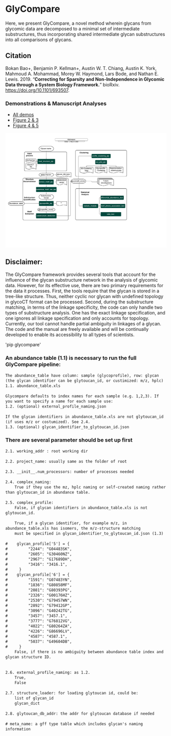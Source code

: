 # GlyCompare

Here, we present GlyCompare, a novel method wherein glycans from glycomic data are decomposed to a minimal set of intermediate substructures, thus incorporating shared intermediate glycan substructures into all comparisons of glycans. 

## Citation
Bokan Bao+, Benjamin P. Kellman+, Austin W. T. Chiang, Austin K. York, Mahmoud A. Mohammad, Morey W. Haymond, Lars Bode, and Nathan E. Lewis. 2019. “**Correcting for Sparsity and Non-Independence in Glycomic Data through a System Biology Framework.**” bioRxiv. https://doi.org/10.1101/693507.

### Demonstrations & Manuscript Analyses
- [All demos](https://github.com/LewisLabUCSD/GlyCompare/tree/master/example_notebook)
- [Figure 2 & 3](https://github.com/LewisLabUCSD/GlyCompare/blob/master/example_notebook/Fig2_Fig3_epo_analysis.ipynb)
- [Figure 4 & 5](https://github.com/LewisLabUCSD/GlyCompare/blob/master/example_notebook/Fig4_Fig5_hmo_analysis.ipynb)

![workflow](GlyCompare_flow.png)

## Disclaimer:

The GlyCompare framework provides several tools that account for the influence of the glycan substructure network in the analysis of glycomic data. However, for its effective use, there are two primary requirements for the data it processes. First, the tools require that the glycan is stored in a tree-like structure. Thus, neither cyclic nor glycan with undefined topology in glycoCT format can be processed. Second, during the substructure matching, in terms of the linkage specificity, the code can only handle two types of substructure analysis. One has the exact linkage specification, and one ignores all linkage specification and only accounts for topology. Currently, our tool cannot handle partial ambiguity in linkages of a glycan. The code and the manual are freely available and will be continually developed to enable its accessibility to all types of scientists. 


'pip glycompare'


### An abundance table (1.1) is necessary to run the full GlyCompare pipeline:
    The abundance_table have column: sample (glycoprofile), row: glycan (the glycan identifier can be glytoucan_id, or custimized: m/z, hplc)
    1.1. abundance_table.xls

    Glycompare defaults to index names for each sample (e.g. 1,2,3). If you want to specify a name for each sample use:
    1.2. (optional) external_profile_naming.json

    If the glycan identifiers in abundance_table.xls are not glytoucan_id (if uses m/z or costumized). See 2.4.
    1.3. (optional) glycan_identifier_to_glytoucan_id.json


### There are several parameter should be set up first
    2.1. working_addr : root working dir

    2.2. project_name: usually same as the folder of root

    2.3. __init__.num_processors: number of processes needed

    2.4. complex_naming: 
        True if they use the mz, hplc naming or self-created naming rather than glytoucan_id in abundance table.
        
    2.5. complex_profile: 
        False, if glycan identifiers in abundance_table.xls is not glytoucan_id.
        
        True, if a glycan identifier, for example m/z, in abundance_table.xls has isomers, the m/z-structure matching 
        must be specified in glycan_identifier_to_glytoucan_id.json (1.3)
        
    #    glycan_profile['5'] = {
    #         "2244": "G04483SK",
    #         "2605": "G30460NZ",
    #         "2967": "G17689DH",
    #         "3416": "3416.1",
    #     }
    #    glycan_profile['6'] = {
    #         "1591": "G07483YN",
    #         "1836": "G80858MF",
    #         "2081": "G80393PG",
    #         "2326": "G00176HZ",
    #         "2530": "G79457WN",
    #         "2892": "G79412GP",
    #         "3096": "G40242TG", 
    #         "3457": "3457.1",
    #         "3777": "G76812VG",
    #         "4022": "G80264ZA",
    #         "4226": "G86696LV",
    #         "4587": "4587.1",
    #         "5037": "G49604DB",
    #     }
        False, if there is no ambiguity between abundance table index and glycan structure ID.

    
    2.6. external_profile_naming: as 1.2.
        True, 
        False

    2.7. structure_loader: for loading glytoucan id, could be:
        list of glycan_id
        glycan_dict

    2.8. glytoucan_db_addr: the addr for glytoucan database if needed

    # meta_name: a gff type table which includes glycan's naming information
